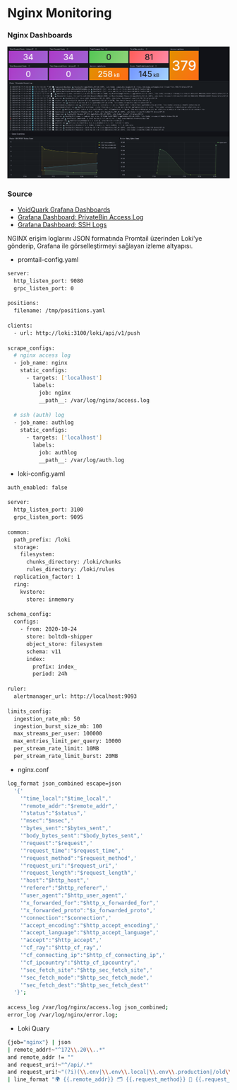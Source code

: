 # Nginx Monitoring
### Nginx Dashboards
![Preview](img/Screenshot.png)

### Source

- [VoidQuark Grafana Dashboards](https://github.com/voidquark/grafana-dashboards)
- [Grafana Dashboard: PrivateBin Access Log](https://grafana.com/grafana/dashboards/19507-privatebin-access-log/)
- [Grafana Dashboard: SSH Logs](https://grafana.com/grafana/dashboards/17514-ssh-logs/)

NGINX erişim loglarını JSON formatında Promtail üzerinden Loki'ye gönderip, Grafana ile görselleştirmeyi sağlayan izleme altyapısı.

- promtail-config.yaml
```bash
server:
  http_listen_port: 9080
  grpc_listen_port: 0

positions:
  filename: /tmp/positions.yaml

clients:
  - url: http://loki:3100/loki/api/v1/push

scrape_configs:
  # nginx access log
  - job_name: nginx
    static_configs:
      - targets: ['localhost']
        labels:
          job: nginx
          __path__: /var/log/nginx/access.log

  # ssh (auth) log
  - job_name: authlog
    static_configs:
      - targets: ['localhost']
        labels:
          job: authlog
          __path__: /var/log/auth.log
```

- loki-config.yaml
```bash
auth_enabled: false

server:
  http_listen_port: 3100
  grpc_listen_port: 9095

common:
  path_prefix: /loki
  storage:
    filesystem:
      chunks_directory: /loki/chunks
      rules_directory: /loki/rules
  replication_factor: 1
  ring:
    kvstore:
      store: inmemory

schema_config:
  configs:
    - from: 2020-10-24
      store: boltdb-shipper
      object_store: filesystem
      schema: v11
      index:
        prefix: index_
        period: 24h

ruler:
  alertmanager_url: http://localhost:9093

limits_config:
  ingestion_rate_mb: 50
  ingestion_burst_size_mb: 100
  max_streams_per_user: 100000
  max_entries_limit_per_query: 10000
  per_stream_rate_limit: 10MB
  per_stream_rate_limit_burst: 20MB

```

- nginx.conf
```bash
log_format json_combined escape=json
  '{'
    '"time_local":"$time_local",'
    '"remote_addr":"$remote_addr",'
    '"status":"$status",'
    '"msec":"$msec",'
    '"bytes_sent":"$bytes_sent",'
    '"body_bytes_sent":"$body_bytes_sent",'
    '"request":"$request",'
    '"request_time":"$request_time",'
    '"request_method":"$request_method",'
    '"request_uri":"$request_uri",'
    '"request_length":"$request_length",'
    '"host":"$http_host",'
    '"referer":"$http_referer",'
    '"user_agent":"$http_user_agent",'
    '"x_forwarded_for":"$http_x_forwarded_for",'
    '"x_forwarded_proto":"$x_forwarded_proto",'
    '"connection":"$connection",'
    '"accept_encoding":"$http_accept_encoding",'
    '"accept_language":"$http_accept_language",'
    '"accept":"$http_accept",'
    '"cf_ray":"$http_cf_ray",'
    '"cf_connecting_ip":"$http_cf_connecting_ip",'
    '"cf_ipcountry":"$http_cf_ipcountry",'
    '"sec_fetch_site":"$http_sec_fetch_site",'
    '"sec_fetch_mode":"$http_sec_fetch_mode",'
    '"sec_fetch_dest":"$http_sec_fetch_dest"'
  '}';

access_log /var/log/nginx/access.log json_combined;
error_log /var/log/nginx/error.log;

```

- Loki Quary
```bash
{job="nginx"} | json 
| remote_addr!~"^172\\.20\\..*" 
and remote_addr != "" 
and request_uri!~"^/api/.*" 
and request_uri!~"(?i)(\\.env|\\.env\\.local|\\.env\\.production|/old\\.env|/scripts$|/scripts/.*|/error/\\.env|/wp-content/uploads/.*|/public/img/icons/.*|/public/app/plugins/.*|/config/.*|/getcfg\\.php|\\?phpinfo.*|/app_dev\\.php.*|/public/fonts/.*|/public/build/.*|/wp-includes/.*|/wp-admin/.*|/wp-content/plugins/.*|/wp-json.*|/\\?customize.*|/wp-content/themes/.*|/cgi-bin/.*|/\\?ao_speedup_cachebuster.*|/favicon.ico|/d/.*|/avatar/.*|/public/.*|/connections/.*|/wp-content/.*)" 
| line_format "🌍 {{.remote_addr}} 🗂 {{.request_method}} 📄 {{.request_uri}} 💻 {{.user_agent}}"
```
